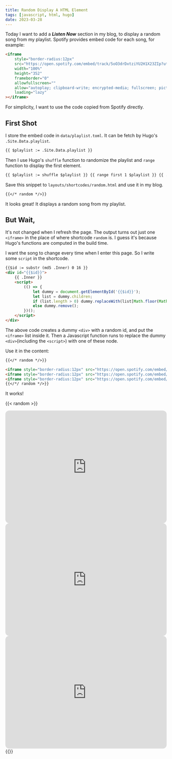 ```yaml
---
title: Random Display A HTML Element
tags: [javascript, html, hugo]
date: 2023-03-28
---
```


Today I want to add a **_Listen Now_** section in my blog, to display a random song from my playlist. Spotify provides embed code for each song, for example:

```html
<iframe
	style="border-radius:12px"
	src="https://open.spotify.com/embed/track/5oO3drDxtziYU2H1X23ZIp?utm_source=generator"
	width="100%"
	height="352"
	frameborder="0"
	allowfullscreen=""
	allow="autoplay; clipboard-write; encrypted-media; fullscreen; picture-in-picture"
	loading="lazy"
></iframe>
```

For simplicity, I want to use the code copied from Spotify directly.

## First Shot

I store the embed code in `data/playlist.toml`. It can be fetch by Hugo's `.Site.Data.playlist`.

```html
{{ $playlist := .Site.Data.playlist }}
```

Then I use Hugo's `shuffle` function to randomize the playlist and `range` function to display the first element.

```html
{{ $playlist := shuffle $playlist }} {{ range first 1 $playlist }} {{ . }} {{ end }}
```

Save this snippet to `layouts/shortcodes/random.html` and use it in my blog.

```md
{{</* random */>}}
```

It looks great! It displays a random song from my playlist.

## But Wait,

It's not changed when I refresh the page. The output turns out just one `<iframe>` in the place of where shortcode `random` is. I guess it's because Hugo's functions are computed in the build time.

I want the song to change every time when I enter this page. So I write some `script` in the shortcode.

```html
{{$id := substr (md5 .Inner) 0 16 }}
<div id="{{$id}}">
	{{ .Inner }}
	<script>
		(() => {
			let dummy = document.getElementById('{{$id}}');
			let list = dummy.children;
			if (list.length > 0) dummy.replaceWith(list[Math.floor(Math.random() * (list.length - 1))]);
			else dummy.remove();
		})();
	</script>
</div>
```

The above code creates a dummy `<div>` with a random id, and put the `<iframe>` list inside it. Then a Javascript function runs to replace the dummy `<div>`(including the `<script>`) with one of these node.

Use it in the content:

```md
{{</* random */>}}

<iframe style="border-radius:12px" src="https://open.spotify.com/embed/track/5oO3drDxtziYU2H1X23ZIp?utm_source=generator" width="100%" height="352" frameBorder="0" allowfullscreen="" allow="autoplay; clipboard-write; encrypted-media; fullscreen; picture-in-picture" loading="lazy"></iframe>
<iframe style="border-radius:12px" src="https://open.spotify.com/embed/track/3wFLWP0FcIqHK1wb1CPthQ?utm_source=generator" width="100%" height="352" frameBorder="0" allowfullscreen="" allow="autoplay; clipboard-write; encrypted-media; fullscreen; picture-in-picture" loading="lazy"></iframe>
<iframe style="border-radius:12px" src="https://open.spotify.com/embed/track/0MMyJUC3WNnFS1lit5pTjk?utm_source=generator" width="100%" height="352" frameBorder="0" allowfullscreen="" allow="autoplay; clipboard-write; encrypted-media; fullscreen; picture-in-picture" loading="lazy"></iframe>
{{</*/ random */>}}
```

It works!

{{< random >}}

<iframe style="border-radius:12px" src="https://open.spotify.com/embed/track/5oO3drDxtziYU2H1X23ZIp?utm_source=generator" width="100%" height="352" frameBorder="0" allowfullscreen="" allow="autoplay; clipboard-write; encrypted-media; fullscreen; picture-in-picture" loading="lazy"></iframe>
<iframe style="border-radius:12px" src="https://open.spotify.com/embed/track/3wFLWP0FcIqHK1wb1CPthQ?utm_source=generator" width="100%" height="352" frameBorder="0" allowfullscreen="" allow="autoplay; clipboard-write; encrypted-media; fullscreen; picture-in-picture" loading="lazy"></iframe>
<iframe style="border-radius:12px" src="https://open.spotify.com/embed/track/0MMyJUC3WNnFS1lit5pTjk?utm_source=generator" width="100%" height="352" frameBorder="0" allowfullscreen="" allow="autoplay; clipboard-write; encrypted-media; fullscreen; picture-in-picture" loading="lazy"></iframe>
{{</ random >}}
